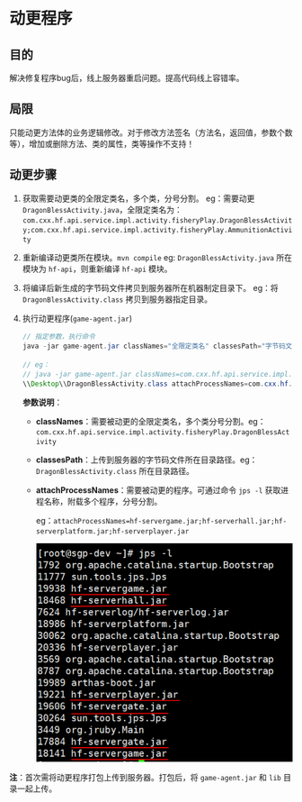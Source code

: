 # 动更程序

## 目的
解决修复程序bug后，线上服务器重启问题。提高代码线上容错率。

## 局限
只能动更方法体的业务逻辑修改。对于修改方法签名（方法名，返回值，参数个数等），增加或删除方法、类的属性，类等操作不支持！

## 动更步骤
1. 获取需要动更类的全限定类名，多个类，分号分割。
    eg：需要动更 `DragonBlessActivity.java`，全限定类名为：`com.cxx.hf.api.service.impl.activity.fisheryPlay.DragonBlessActivity;com.cxx.hf.api.service.impl.activity.fisheryPlay.AmmunitionActivity`
    
2. 重新编译动更类所在模块。`mvn compile`
    eg: `DragonBlessActivity.java` 所在模块为 `hf-api`，则重新编译 `hf-api` 模块。
    
3. 将编译后新生成的字节码文件拷贝到服务器所在机器制定目录下。
    eg：将 `DragonBlessActivity.class` 拷贝到服务器指定目录。
    
4. 执行动更程序(`game-agent.jar`)

    ```java
    // 指定参数，执行命令
    java -jar game-agent.jar classNames="全限定类名" classesPath="字节码文件所在路径" attachProcessNames="附载程序名称"
    
    // eg：
    // java -jar game-agent.jar classNames=com.cxx.hf.api.service.impl.activity.fisheryPlay.DragonBlessActivity classesPath=C:\\Users\\D0381
   \\Desktop\\DragonBlessActivity.class attachProcessNames=com.cxx.hf.servergame.GameStart
    ```

    **参数说明**：

    - **classNames**：需要被动更的全限定类名，多个类分号分割。eg：`com.cxx.hf.api.service.impl.activity.fisheryPlay.DragonBlessActivity`

    - **classesPath**：上传到服务器的字节码文件所在目录路径。eg：`DragonBlessActivity.class` 所在目录路径。

    - **attachProcessNames**：需要被动更的程序。可通过命令 `jps -l` 获取进程名称，附载多个程序，分号分割。

      eg：`attachProcessNames=hf-servergame.jar;hf-serverhall.jar;hf-serverplatform.jar;hf-serverplayer.jar`

      ![](assets/README/%E9%99%84%E8%BD%BD%E8%BF%9B%E7%A8%8B%E5%90%8D%E7%A7%B0.png)

**注**：首次需将动更程序打包上传到服务器。打包后，将 `game-agent.jar` 和 `lib` 目录一起上传。